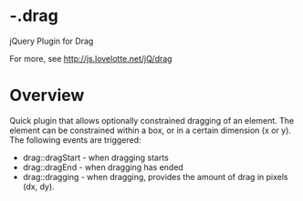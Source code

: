 -.drag
======

jQuery Plugin for Drag

For more, see http://js.lovelotte.net/jQ/drag


Overview
===============
Quick plugin that allows optionally constrained dragging of an element. The element can be constrained within a box, or in a certain dimension (x or y). The following events are triggered:
- drag::dragStart - when dragging starts
- drag::dragEnd - when dragging has ended
- drag::dragging - when dragging, provides the amount of drag in pixels (dx, dy). 
